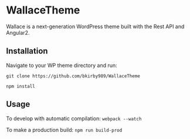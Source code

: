 # WallaceTheme
Wallace is a next-generation WordPress theme built with the Rest API and Angular2. 

## Installation
Navigate to your WP theme directory and run:

`git clone https://github.com/bkirby989/WallaceTheme`

`npm install`

## Usage
To develop with automatic compilation:
`webpack --watch`

To make a production build:
`npm run build-prod`
